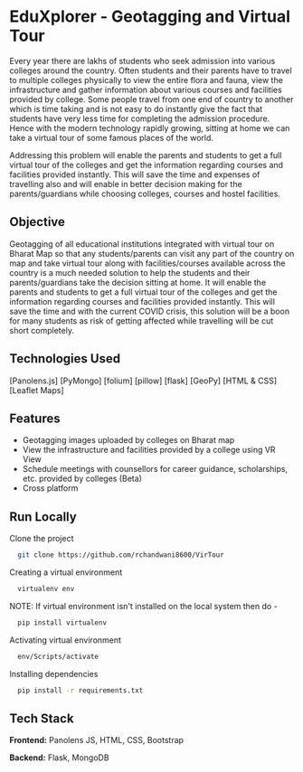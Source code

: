 
# EduXplorer - Geotagging and Virtual Tour

Every year there are lakhs of students who seek admission into various colleges around the country. Often students and their parents have to travel to multiple colleges physically to view the entire flora and fauna, view the infrastructure and gather information about various courses and facilities provided by college. Some people travel from one end of country to another which is time taking and is not easy to do instantly give the fact that students have very less time for completing the admission procedure. Hence with the modern technology rapidly growing, sitting at home we can take a virtual tour of some famous places of the world. 

Addressing this problem will enable the parents and students to get a full virtual tour of the colleges and get the information regarding courses and facilities provided instantly. This will save the time and expenses of travelling also and will enable in better decision making for the parents/guardians while choosing colleges, courses and hostel facilities. 


## Objective

Geotagging of all educational institutions integrated with virtual tour on Bharat Map so that any students/parents can visit any part of the country on map and take virtual tour along with facilities/courses available across the country is a much needed solution to help the students and their parents/guardians take the decision sitting at home. It will enable the parents and students to get a full virtual tour of the colleges and get the information regarding courses and facilities provided instantly. This will save the time and with the current COVID crisis, this solution will be a boon for many students as risk of getting affected while travelling will be cut short completely.
## Technologies Used

[Panolens.js]
[PyMongo]
[folium]
[pillow]
[flask]
[GeoPy]
[HTML & CSS]
[Leaflet Maps]



## Features

- Geotagging images uploaded by colleges on Bharat map
- View the infrastructure and facilities provided by a college using VR View
- Schedule meetings with counsellors for career guidance, scholarships, etc. provided by colleges (Beta)
- Cross platform

## Run Locally

Clone the project

```bash
  git clone https://github.com/rchandwani8600/VirTour
```

Creating a virtual environment

```bash
  virtualenv env
```

NOTE: If virtual environment isn't installed on the local system then do - 
```bash
  pip install virtualenv
```

Activating virtual environment
```bash
  env/Scripts/activate
```

Installing dependencies

```bash
  pip install -r requirements.txt
```
    
## Tech Stack

**Frontend:** Panolens JS, HTML, CSS, Bootstrap

**Backend:** Flask, MongoDB
